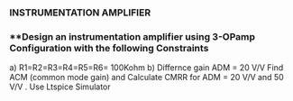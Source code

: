 ### **INSTRUMENTATION AMPLIFIER**
### **Design an instrumentation amplifier using 3-OPamp Configuration with the following Constraints
a) R1=R2=R3=R4=R5=R6= 100Kohm
b) Differnce gain ADM = 20 V/V
Find ACM (common mode gain) and Calculate CMRR for ADM = 20 V/V   and 50 V/V . Use Ltspice Simulator 
